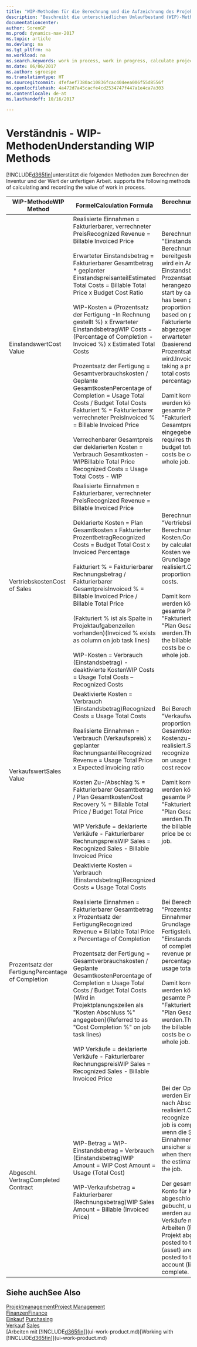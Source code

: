 ```yaml
---
title: "WIP-Methoden für die Berechnung und die Aufzeichnung des Projektstatus"
description: "Beschreibt die unterschiedlichen Umlaufbestand (WIP)-Methoden, die verwendet werden können, um Finanzdaten für Projekte zu senden und zu überwachen, die im Umlaufbestand sind."
documentationcenter: 
author: SorenGP
ms.prod: dynamics-nav-2017
ms.topic: article
ms.devlang: na
ms.tgt_pltfrm: na
ms.workload: na
ms.search.keywords: work in process, work in progress, calculate project WIP
ms.date: 06/06/2017
ms.author: sgroespe
ms.translationtype: HT
ms.sourcegitcommit: 4fefaef7380ac10836fcac404eea006f55d8556f
ms.openlocfilehash: 4a472d7a45cacfe4cd2534747f447a1e4ca7a303
ms.contentlocale: de-at
ms.lasthandoff: 10/16/2017

---
```

# <a name="understanding-wip-methods"></a><span data-ttu-id="c4c5b-103">Verständnis - WIP-Methoden</span><span class="sxs-lookup"><span data-stu-id="c4c5b-103">Understanding WIP Methods</span></span>
[!INCLUDE[d365fin](includes/d365fin_md.md)]<span data-ttu-id="c4c5b-104">unterstützt die folgenden Methoden zum Berechnen der Inventur und der Wert der unfertigen Arbeit.</span><span class="sxs-lookup"><span data-stu-id="c4c5b-104"> supports the following methods of calculating and recording the value of work in process.</span></span>

| <span data-ttu-id="c4c5b-105">WIP-Methode</span><span class="sxs-lookup"><span data-stu-id="c4c5b-105">WIP Method</span></span> | <span data-ttu-id="c4c5b-106">Formel</span><span class="sxs-lookup"><span data-stu-id="c4c5b-106">Calculation Formula</span></span> | <span data-ttu-id="c4c5b-107">Berechnungsbeschreibung</span><span class="sxs-lookup"><span data-stu-id="c4c5b-107">Calculation Description</span></span> |
| --- | --- | --- |
| <span data-ttu-id="c4c5b-108">Einstandswert</span><span class="sxs-lookup"><span data-stu-id="c4c5b-108">Cost Value</span></span> |<span data-ttu-id="c4c5b-109">Realisierte Einnahmen = Fakturierbarer, verrechneter Preis</span><span class="sxs-lookup"><span data-stu-id="c4c5b-109">Recognized Revenue = Billable Invoiced Price</span></span><br /><br /> <span data-ttu-id="c4c5b-110">Erwarteter Einstandsbetrag = Fakturierbarer Gesamtbetrag * geplanter Einstandspreisanteil</span><span class="sxs-lookup"><span data-stu-id="c4c5b-110">Estimated Total Costs = Billable Total Price x Budget Cost Ratio</span></span><br /><br /> <span data-ttu-id="c4c5b-111">WIP-Kosten = (Prozentsatz der Fertigung -In Rechnung gestellt %) x Erwarteter Einstandsbetrag</span><span class="sxs-lookup"><span data-stu-id="c4c5b-111">WIP Costs = (Percentage of Completion - Invoiced %) x Estimated Total Costs</span></span><br /><br /> <span data-ttu-id="c4c5b-112">Prozentsatz der Fertigung = Gesamtverbrauchskosten / Geplante Gesamtkosten</span><span class="sxs-lookup"><span data-stu-id="c4c5b-112">Percentage of Completion = Usage Total Costs / Budget Total Costs</span></span><br /> <span data-ttu-id="c4c5b-113">Fakturiert % = Fakturierbarer verrechneter Preis</span><span class="sxs-lookup"><span data-stu-id="c4c5b-113">Invoiced % = Billable Invoiced Price</span></span><br /><br /> <span data-ttu-id="c4c5b-114">Verrechenbarer Gesamtpreis der deklarierten Kosten = Verbrauch Gesamtkosten - WIP</span><span class="sxs-lookup"><span data-stu-id="c4c5b-114">Billable Total Price Recognized Costs = Usage Total Costs - WIP</span></span> |<span data-ttu-id="c4c5b-115">Berechnungen vom Typ "Einstandswert" beginnen mit der Berechnung des Werts dessen, was bereitgestellt wurde. Zu diesem Zweck wird ein Anteil des erwarteten Einstandsbetrags (basierend auf dem Prozentsatz der Fertigstellung) herangezogen.</span><span class="sxs-lookup"><span data-stu-id="c4c5b-115">Cost value calculations start by calculating the value of what has been provided by taking a proportion of the estimated total costs based on percentage of completion.</span></span> <span data-ttu-id="c4c5b-116">Fakturierte Einstandsbeträge werden abgezogen, indem ein Anteil des erwarteten Einstandsbetrags (basierend auf dem fakturierten Prozentsatz) herangezogen wird.</span><span class="sxs-lookup"><span data-stu-id="c4c5b-116">Invoiced costs are subtracted by taking a proportion of the estimated total costs based on the invoiced percentage.</span></span><br /><br /> <span data-ttu-id="c4c5b-117">Damit korrekte Ergebnisse erzielt werden können, müssen für das gesamte Projekt Werte für "Fakturierbarer Gesamtbetrag", "Plan Gesamtpreis" und "Plan Gesamtkosten" eingegeben werden.</span><span class="sxs-lookup"><span data-stu-id="c4c5b-117">This calculation requires that the billable total price, budget total price, and budget total costs be correctly entered for the whole job.</span></span> |
| <span data-ttu-id="c4c5b-118">Vertriebskosten</span><span class="sxs-lookup"><span data-stu-id="c4c5b-118">Cost of Sales</span></span> |<span data-ttu-id="c4c5b-119">Realisierte Einnahmen = Fakturierbarer, verrechneter Preis</span><span class="sxs-lookup"><span data-stu-id="c4c5b-119">Recognized Revenue = Billable Invoiced Price</span></span><br /><br /> <span data-ttu-id="c4c5b-120">Deklarierte Kosten = Plan Gesamtkosten x Fakturierter Prozentbetrag</span><span class="sxs-lookup"><span data-stu-id="c4c5b-120">Recognized Costs = Budget Total Cost x Invoiced Percentage</span></span><br /><br /> <span data-ttu-id="c4c5b-121">Fakturiert % = Fakturierbarer Rechnungsbetrag / Fakturierbarer Gesamtpreis</span><span class="sxs-lookup"><span data-stu-id="c4c5b-121">Invoiced % = Billable Invoiced Price / Billable Total Price</span></span><br /><br /> <span data-ttu-id="c4c5b-122">(Fakturiert % ist als Spalte in Projektaufgabenzeilen vorhanden)</span><span class="sxs-lookup"><span data-stu-id="c4c5b-122">(Invoiced % exists as column on job task lines)</span></span><br /><br /> <span data-ttu-id="c4c5b-123">WIP-Kosten = Verbrauch (Einstandsbetrag) - deaktivierte Kosten</span><span class="sxs-lookup"><span data-stu-id="c4c5b-123">WIP Costs = Usage Total Costs – Recognized Costs</span></span> |<span data-ttu-id="c4c5b-124">Berechnungen vom Typ "Vertriebskosten" beginnen mit der Berechnung der deklarierten Kosten.</span><span class="sxs-lookup"><span data-stu-id="c4c5b-124">Cost of sales calculations begin by calculating the recognized costs.</span></span> <span data-ttu-id="c4c5b-125">Kosten werden proportional auf der Grundlage von "Plan Gesamtkosten" realisiert.</span><span class="sxs-lookup"><span data-stu-id="c4c5b-125">Costs are recognized proportionally based on budget total costs.</span></span><br /><br /> <span data-ttu-id="c4c5b-126">Damit korrekte Ergebnisse erzielt werden können, müssen für das gesamte Projekt Werte für "Fakturierbarer Gesamtbetrag" und "Plan Gesamtkosten" eingegeben werden.</span><span class="sxs-lookup"><span data-stu-id="c4c5b-126">This calculation requires that the billable total price and budget total costs be correctly entered for the whole job.</span></span> |
| <span data-ttu-id="c4c5b-127">Verkaufswert</span><span class="sxs-lookup"><span data-stu-id="c4c5b-127">Sales Value</span></span> |<span data-ttu-id="c4c5b-128">Deaktivierte Kosten = Verbrauch (Einstandsbetrag)</span><span class="sxs-lookup"><span data-stu-id="c4c5b-128">Recognized Costs = Usage Total Costs</span></span><br /><br /> <span data-ttu-id="c4c5b-129">Realisierte Einnahmen = Verbrauch (Verkaufspreis) x geplanter Rechnungsanteil</span><span class="sxs-lookup"><span data-stu-id="c4c5b-129">Recognized Revenue = Usage Total Price x Expected invoicing ratio</span></span><br /><br /> <span data-ttu-id="c4c5b-130">Kosten Zu-/Abschlag % = Fakturierbarer Gesamtbetrag / Plan Gesamtkosten</span><span class="sxs-lookup"><span data-stu-id="c4c5b-130">Cost Recovery % = Billable Total Price / Budget Total Price</span></span><br /><br /> <span data-ttu-id="c4c5b-131">WIP Verkäufe = deklarierte Verkäufe - Fakturierbarer Rechnungspreis</span><span class="sxs-lookup"><span data-stu-id="c4c5b-131">WIP Sales = Recognized Sales - Billable Invoiced Price</span></span> |<span data-ttu-id="c4c5b-132">Bei Berechnungen vom Typ "Verkaufswert" werden die Einnahmen proportional basierend auf "Verbrauch Gesamtkosten" und dem erwarteten Kostenzu-/-abschlagsanteil realisiert.</span><span class="sxs-lookup"><span data-stu-id="c4c5b-132">Sales value calculations recognize revenue proportionally based on usage total costs and the expected cost recovery ratio.</span></span><br /><br /> <span data-ttu-id="c4c5b-133">Damit korrekte Ergebnisse erzielt werden können, müssen für das gesamte Projekt Werte für "Fakturierbarer Gesamtbetrag" und "Plan Gesamtkosten" eingegeben werden.</span><span class="sxs-lookup"><span data-stu-id="c4c5b-133">This calculation requires that the billable total price and budget total price be correctly entered for the whole job.</span></span> |
| <span data-ttu-id="c4c5b-134">Prozentsatz der Fertigung</span><span class="sxs-lookup"><span data-stu-id="c4c5b-134">Percentage of Completion</span></span> |<span data-ttu-id="c4c5b-135">Deaktivierte Kosten = Verbrauch (Einstandsbetrag)</span><span class="sxs-lookup"><span data-stu-id="c4c5b-135">Recognized Costs = Usage Total Costs</span></span><br /><br /> <span data-ttu-id="c4c5b-136">Realisierte Einnahmen = Fakturierbarer Gesamtbetrag x Prozentsatz der Fertigung</span><span class="sxs-lookup"><span data-stu-id="c4c5b-136">Recognized Revenue = Billable Total Price x Percentage of Completion</span></span><br /><br /> <span data-ttu-id="c4c5b-137">Prozentsatz der Fertigung = Gesamtverbrauchskosten / Geplante Gesamtkosten</span><span class="sxs-lookup"><span data-stu-id="c4c5b-137">Percentage of Completion = Usage Total Costs / Budget Total Costs</span></span><br /> <span data-ttu-id="c4c5b-138">(Wird in Projektplanungszeilen als "Kosten Abschluss %" angegeben)</span><span class="sxs-lookup"><span data-stu-id="c4c5b-138">(Referred to as "Cost Completion %" on job task lines)</span></span><br /><br /> <span data-ttu-id="c4c5b-139">WIP Verkäufe = deklarierte Verkäufe - Fakturierbarer Rechnungspreis</span><span class="sxs-lookup"><span data-stu-id="c4c5b-139">WIP Sales = Recognized Sales - Billable Invoiced Price</span></span> |<span data-ttu-id="c4c5b-140">Bei Berechnungen vom Typ "Prozentsatz der Fertigung" werden Einnahmen proportional – auf der Grundlage des Prozentsatzes der Fertigstellung, also "Verbrauch" contra "Einstandspreis" – realisiert.</span><span class="sxs-lookup"><span data-stu-id="c4c5b-140">Percentage of completion calculations recognize revenue proportionally based on the percentage of completion, that is, usage total costs vs. budget costs.</span></span><br /><br /> <span data-ttu-id="c4c5b-141">Damit korrekte Ergebnisse erzielt werden können, müssen für das gesamte Projekt Werte für "Fakturierbarer Gesamtbetrag" und "Plan Gesamtkosten" eingegeben werden.</span><span class="sxs-lookup"><span data-stu-id="c4c5b-141">This calculation requires that the billable total price and budget total costs be correctly entered for the whole job.</span></span> |
| <span data-ttu-id="c4c5b-142">Abgeschl. Vertrag</span><span class="sxs-lookup"><span data-stu-id="c4c5b-142">Completed Contract</span></span> |<span data-ttu-id="c4c5b-143">WIP-Betrag = WIP-Einstandsbetrag = Verbrauch (Einstandsbetrag)</span><span class="sxs-lookup"><span data-stu-id="c4c5b-143">WIP Amount = WIP Cost Amount = Usage (Total Cost)</span></span><br /><br /> <span data-ttu-id="c4c5b-144">WIP-Verkaufsbetrag = Fakturierbarer (Rechnungsbetrag)</span><span class="sxs-lookup"><span data-stu-id="c4c5b-144">WIP Sales Amount = Billable (Invoiced Price)</span></span> |<span data-ttu-id="c4c5b-145">Bei der Option "Abgeschl. Vertrag" werden Einnahmen und Kosten erst nach Abschluss des Projekts realisiert.</span><span class="sxs-lookup"><span data-stu-id="c4c5b-145">Completed contract does not recognize revenue and costs until the job is complete.</span></span> <span data-ttu-id="c4c5b-146">Dies kann nützlich sein, wenn die Schätzungen der Kosten und Einnahmen für das Projekt äußerst unsicher sind.</span><span class="sxs-lookup"><span data-stu-id="c4c5b-146">You may want to do this when there is high uncertainty around the estimates of costs and revenue for the job.</span></span><br /><br /> <span data-ttu-id="c4c5b-147">Der gesamte Verbrauch wird auf das Konto für Kosten nicht abgeschlossener Arbeiten (Aktiva) gebucht, und alle fakturierten Verkäufe werden auf das Konto für fakturierte Verkäufe nicht abgeschlossener Arbeiten (Passiva) gebucht, bis das Projekt abgeschlossen ist.</span><span class="sxs-lookup"><span data-stu-id="c4c5b-147">All usage is posted to the WIP Costs account (asset) and all invoiced sales are posted to the WIP Invoiced Sales account (liability) until the job is complete.</span></span> |

## <a name="see-also"></a><span data-ttu-id="c4c5b-148">Siehe auch</span><span class="sxs-lookup"><span data-stu-id="c4c5b-148">See Also</span></span>
[<span data-ttu-id="c4c5b-149">Projektmanagement</span><span class="sxs-lookup"><span data-stu-id="c4c5b-149">Project Management</span></span>](projects-manage-projects.md)  
[<span data-ttu-id="c4c5b-150">Finanzen</span><span class="sxs-lookup"><span data-stu-id="c4c5b-150">Finance</span></span>](finance.md)  
<span data-ttu-id="c4c5b-151">[Einkauf](purchasing-manage-purchasing.md)       </span><span class="sxs-lookup"><span data-stu-id="c4c5b-151">[Purchasing](purchasing-manage-purchasing.md)       </span></span>  
<span data-ttu-id="c4c5b-152">[Verkauf](sales-manage-sales.md)    </span><span class="sxs-lookup"><span data-stu-id="c4c5b-152">[Sales](sales-manage-sales.md)    </span></span>  
<span data-ttu-id="c4c5b-153">[Arbeiten mit [!INCLUDE[d365fin](includes/d365fin_md.md)]](ui-work-product.md)</span><span class="sxs-lookup"><span data-stu-id="c4c5b-153">[Working with [!INCLUDE[d365fin](includes/d365fin_md.md)]](ui-work-product.md)</span></span>  

